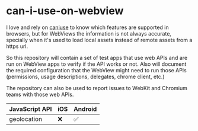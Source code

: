 # can-i-use-on-webview

I love and rely on [caniuse](https://caniuse.com/) to know which features are supported in browsers, but for WebViews the information is not always accurate, specially when it's used to load local assets instead of remote assets from a https url.

So this repository will contain a set of test apps that use web APIs and are run on WebView apps to verify if the API works or not.
Also will document the required configuration that the WebView might need to run those APIs (permissions, usage descriptions, delegates, chrome client, etc.)

The repository can also be used to report issues to WebKit and Chromium teams with those web APIs.

| JavaScript API | iOS | Android |
| -------------- | --- | ------- |
| geolocation    |  ❌  |   ✅    |